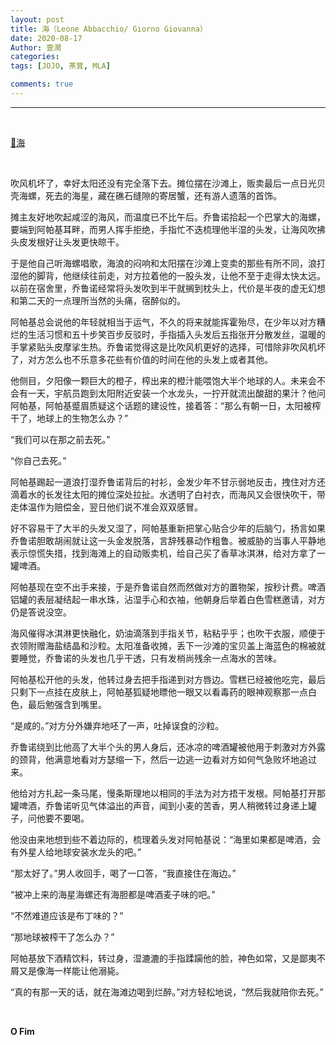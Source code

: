 ```yaml
---
layout: post
title: 海（Leone Abbacchio/ Giorno Giovanna）
date: 2020-08-17
Author: 壹澗
categories: 
tags: [JOJO, 茶茸, MLA]

comments: true
--- 
```


***

<br/>

[🎵海](https://www.youtube.com/watch?v=LAOqfU0Wabw "海")

<br/>

吹风机坏了，幸好太阳还没有完全落下去。摊位摆在沙滩上，贩卖最后一点日光贝壳海螺，死去的海星，藏在礁石缝隙的寄居蟹，还有游人遗落的首饰。

摊主友好地吹起咸涩的海风，而温度已不比午后。乔鲁诺拾起一个巴掌大的海螺，要端到阿帕基耳畔，而男人挥手拒绝，手指忙不迭梳理他半湿的头发，让海风吹拂头皮发根好让头发更快晾干。

于是他自己听海螺唱歌，海浪的闷响和太阳摆在沙滩上变卖的那些有所不同，浪打湿他的脚背，他继续往前走，对方拉着他的一股头发，让他不至于走得太快太远。以前在宿舍里，乔鲁诺经常将头发吹到半干就搁到枕头上，代价是半夜的虚无幻想和第二天的一点理所当然的头痛，宿醉似的。

阿帕基总会说他的年轻就相当于运气，不久的将来就能挥霍殆尽，在少年以对方糟烂的生活习惯和五十步笑百步反驳时，手指插入头发后五指张开分散发丝，温暖的手掌紧贴头皮摩挲生热。乔鲁诺觉得这是比吹风机更好的选择，可惜除非吹风机坏了，对方怎么也不乐意多花些有价值的时间在他的头发上或者其他。

他侧目，夕阳像一颗巨大的橙子，榨出来的橙汁能喂饱大半个地球的人。未来会不会有一天，宇航员跑到太阳附近安装一个水龙头，一拧开就流出酸甜的果汁？他问阿帕基，阿帕基蹙眉质疑这个话题的建设性，接着答：“那么有朝一日，太阳被榨干了，地球上的生物怎么办？”

“我们可以在那之前去死。”

“你自己去死。”

阿帕基踢起一道浪打湿乔鲁诺背后的衬衫，金发少年不甘示弱地反击，拽住对方还滴着水的长发往太阳的摊位深处拉扯。水透明了白衬衣，而海风又会很快吹干，带走体温作为赔偿金，翌日他们说不准会双双感冒。

好不容易干了大半的头发又湿了，阿帕基重新把掌心贴合少年的后脑勺，扬言如果乔鲁诺胆敢胡闹就让这一头金发脱落，言辞残暴动作粗鲁。被威胁的当事人平静地表示惊慌失措，找到海滩上的自动贩卖机，给自己买了香草冰淇淋，给对方拿了一罐啤酒。

阿帕基现在空不出手来接，于是乔鲁诺自然而然做对方的置物架，按秒计费。啤酒铝罐的表层凝结起一串水珠，沾湿手心和衣袖，他朝身后举着白色雪糕邀请，对方仍是答说没空。

海风催得冰淇淋更快融化，奶油滴落到手指关节，粘粘乎乎；也吹干衣服，顺便于衣领附赠海盐结晶和沙粒。太阳准备收摊，丢下一沙滩的宝贝盖上海蓝色的棉被就要睡觉，乔鲁诺的头发也几乎干透，只有发梢尚残余一点海水的苦味。

阿帕基松开他的头发，他转过身去把手指递到对方唇边。雪糕已经被他吃完，最后只剩下一点挂在皮肤上，阿帕基狐疑地瞟他一眼又以看毒药的眼神观察那一点白色，最后勉强含到嘴里。

“是咸的。”对方分外嫌弃地呸了一声，吐掉误食的沙粒。

乔鲁诺绕到比他高了大半个头的男人身后，还冰凉的啤酒罐被他用于刺激对方外露的颈背，他满意地看对方瑟缩一下，然后一边逃一边看对方如何气急败坏地追过来。

他给对方扎起一条马尾，慢条斯理地以相同的手法为对方捂干发根。阿帕基打开那罐啤酒，乔鲁诺听见气体溢出的声音，闻到小麦的苦香，男人稍微转过身递上罐子，问他要不要喝。

他没由来地想到些不着边际的，梳理着头发对阿帕基说：“海里如果都是啤酒，会有外星人给地球安装水龙头的吧。”

“那太好了。”男人收回手，喝了一口答，“我直接住在海边。”

“被冲上来的海星海螺还有海胆都是啤酒麦子味的吧。”

“不然难道应该是布丁味的？”

“那地球被榨干了怎么办？”

阿帕基放下酒精饮料，转过身，湿漉漉的手指蹂躏他的脸，神色如常，又是鄙夷不屑又是像海一样能让他溺毙。

“真的有那一天的话，就在海滩边喝到烂醉。”对方轻松地说，“然后我就陪你去死。”

<br/>

**O Fim**
